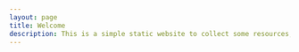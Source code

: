 ```yaml
---
layout: page
title: Welcome
description: This is a simple static website to collect some resources, informations and ideas.
---
```

<a class="twitter-timeline" href="https://twitter.com/fcole1990?ref_src=twsrc%5Etfw"></a> <script async src="https://platform.twitter.com/widgets.js" charset="utf-8"></script>

